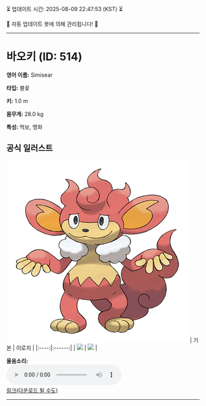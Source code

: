 
⏳ 업데이트 시간: 2025-08-09 22:47:53 (KST) ⏳

🤖 자동 업데이트 봇에 의해 관리됩니다! 🤖

---

# 바오키 (ID: 514)
**영어 이름:** Simisear

**타입:** 불꽃

**키:** 1.0 m

**몸무게:** 28.0 kg

**특성:** 먹보, 맹화

## 공식 일러스트
![](https://raw.githubusercontent.com/PokeAPI/sprites/master/sprites/pokemon/other/official-artwork/514.png)
| 기본 | 이로치 |
|:----:|:------:|
| <img src="http://play.pokemonshowdown.com/sprites/ani/simisear.gif" width="200"> | <img src="http://play.pokemonshowdown.com/sprites/ani-shiny/simisear.gif" width="200"> |

**울음소리:**<br><audio controls src="https://raw.githubusercontent.com/PokeAPI/cries/main/cries/pokemon/latest/514.ogg"></audio><br> [링크(다운로드 될 수도)](https://raw.githubusercontent.com/PokeAPI/cries/main/cries/pokemon/latest/514.ogg)


---
